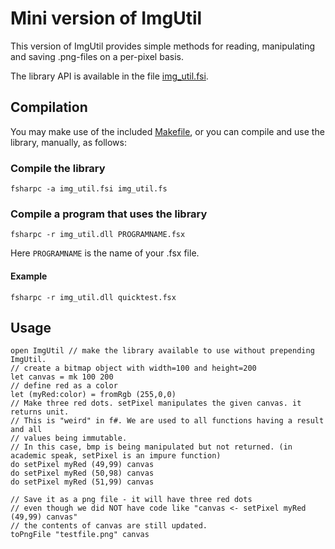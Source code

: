 # Mini version of ImgUtil

This version of ImgUtil provides simple methods for reading,
manipulating and saving .png-files on a per-pixel basis.

The library API is available in the file [img_util.fsi](img_util.fsi).


## Compilation

You may make use of the included [Makefile](Makefile), or you can
compile and use the library, manually, as follows:

### Compile the library

```
fsharpc -a img_util.fsi img_util.fs
```

### Compile a program that uses the library

```
fsharpc -r img_util.dll PROGRAMNAME.fsx
```

Here  `PROGRAMNAME` is the name of your .fsx file.

#### Example

```
fsharpc -r img_util.dll quicktest.fsx
```

## Usage


```
open ImgUtil // make the library available to use without prepending ImgUtil.
// create a bitmap object with width=100 and height=200
let canvas = mk 100 200
// define red as a color
let (myRed:color) = fromRgb (255,0,0)
// Make three red dots. setPixel manipulates the given canvas. it returns unit.
// This is "weird" in f#. We are used to all functions having a result and all
// values being immutable.
// In this case, bmp is being manipulated but not returned. (in academic speak, setPixel is an impure function)
do setPixel myRed (49,99) canvas
do setPixel myRed (50,98) canvas
do setPixel myRed (51,99) canvas

// Save it as a png file - it will have three red dots
// even though we did NOT have code like "canvas <- setPixel myRed (49,99) canvas"
// the contents of canvas are still updated.
toPngFile "testfile.png" canvas
```
